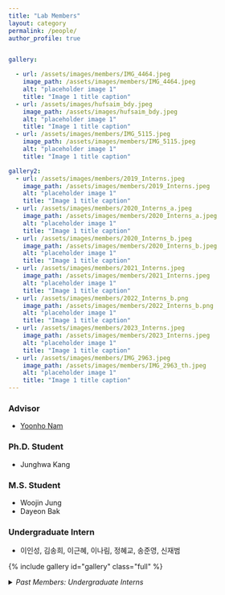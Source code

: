 ```yaml
---
title: "Lab Members"
layout: category
permalink: /people/
author_profile: true


gallery:  

  - url: /assets/images/members/IMG_4464.jpeg
    image_path: /assets/images/members/IMG_4464.jpeg
    alt: "placeholder image 1"
    title: "Image 1 title caption"
  - url: /assets/images/hufsaim_bdy.jpeg
    image_path: /assets/images/hufsaim_bdy.jpeg
    alt: "placeholder image 1"
    title: "Image 1 title caption"
  - url: /assets/images/members/IMG_5115.jpeg
    image_path: /assets/images/members/IMG_5115.jpeg
    alt: "placeholder image 1"
    title: "Image 1 title caption"

gallery2:  
  - url: /assets/images/members/2019_Interns.jpeg
    image_path: /assets/images/members/2019_Interns.jpeg
    alt: "placeholder image 1"
    title: "Image 1 title caption"
  - url: /assets/images/members/2020_Interns_a.jpeg
    image_path: /assets/images/members/2020_Interns_a.jpeg
    alt: "placeholder image 1"
    title: "Image 1 title caption"
  - url: /assets/images/members/2020_Interns_b.jpeg
    image_path: /assets/images/members/2020_Interns_b.jpeg
    alt: "placeholder image 1"
    title: "Image 1 title caption" 
  - url: /assets/images/members/2021_Interns.jpeg
    image_path: /assets/images/members/2021_Interns.jpeg
    alt: "placeholder image 1"
    title: "Image 1 title caption"
  - url: /assets/images/members/2022_Interns_b.png
    image_path: /assets/images/members/2022_Interns_b.png
    alt: "placeholder image 1"
    title: "Image 1 title caption"     
  - url: /assets/images/members/2023_Interns.jpeg
    image_path: /assets/images/members/2023_Interns.jpeg
    alt: "placeholder image 1"
    title: "Image 1 title caption"        
  - url: /assets/images/members/IMG_2963.jpeg
    image_path: /assets/images/members/IMG_2963_th.jpeg
    alt: "placeholder image 1"
    title: "Image 1 title caption"    
---
```


### Advisor
- [Yoonho Nam](https://yoonhonam.github.io)

### Ph.D. Student
- Junghwa Kang

### M.S. Student
- Woojin Jung
- Dayeon Bak

### Undergraduate Intern
- 이인성, 김송희, 이근혜, 이나림, 정혜교, 송준영, 신재범

{% include gallery id="gallery" class="full" %}

<details>
  <summary><i>Past Members: Undergraduate Interns</i></summary>
  <ul>
    <li>2019: 김현하 (BME16), 김은진 (BME16), 김은비 (BME16), 이혜빈 (BME16), 고인경 (BME17), 임지선 (BME17)</li>
    <li>2020: 김성용 (BME16), 장승운 (BME16), 유환승 (BME16), 김현진 (BME17), 백다영 (BME17), 정시윤 (BME18)</li>
    <li>2021: 유영범 (BME16), 김규아 (BME19), 류진하 (BME19), 유내정 (BME19), 김영주 (BME19), 이수민 (BME19), 김수민 (BME19)</li>
    <li>2022: 김하람 (BME17), 배강현 (BME18), 지종민 (BME18), 김수연 (BME19), 정은선 (BME19), 박민정 (BME20), 박찬희 (BME20)</li>
    <li>2023: 권오준 (BME19), 이승주 (BME19), 최대현 (BME19), 박지현 (BME20), 조현서 (BME20), 유하경 (BME20), 권은아 (화공19)</li>
    <li>2024: 김우승 (BME18), 유창민 (BME19), 강대홍 (BME20)</li>
    {% include gallery id="gallery2" class="full" %}
  </ul>

</details>